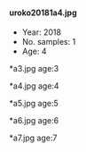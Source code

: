 #### uroko20181a4.jpg

- Year: 2018
- No. samples: 1
- Age: 4


*a3.jpg age:3

*a4.jpg age:4

*a5.jpg age:5

*a6.jpg age:6

*a7.jpg age:7
